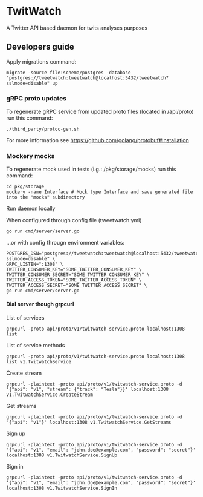 # TwitWatch
A Twitter API based daemon for twits analyses purposes

## Developers guide

Apply migrations command:
```shell
migrate -source file:schema/postgres -database "postgres://tweetwatch:tweetwatch@localhost:5432/tweetwatch?sslmode=disable" up
```

### gRPC proto updates
To regenerate gRPC service from updated proto files (located in /api/proto) run this command:
```shell
./third_party/protoc-gen.sh
```

For more information see https://github.com/golang/protobuf#installation

### Mockery mocks
To regenerate mock used in tests (i.g.: /pkg/storage/mocks) run this command:
```shell
cd pkg/storage
mockery -name Interface # Mock type Interface and save generated file into the "mocks" subdirectory
```


Run daemon locally

When configured through config file (tweetwatch.yml)
```shell
go run cmd/server/server.go
```

...or with config througn environment variables:

```shell
POSTGRES_DSN="postgres://tweetwatch:tweetwatch@localhost:5432/tweetwatch?sslmode=disable" \
GRPC_LISTEN=":1308" \
TWITTER_CONSUMER_KEY="SOME_TWITTER_CONSUMER_KEY" \
TWITTER_CONSUMER_SECRET="SOME_TWITTER_CONSUMER_KEY" \
TWITTER_ACCESS_TOKEN="SOME_TWITTER_ACCESS_TOKEN" \
TWITTER_ACCESS_SECRET="SOME_TWITTER_ACCESS_SECRET" \
go run cmd/server/server.go
```

#### Dial server though grpcurl
List of services
```shell
grpcurl -proto api/proto/v1/twitwatch-service.proto localhost:1308 list
```

List of service methods
```shell
grpcurl -proto api/proto/v1/twitwatch-service.proto localhost:1308 list v1.TwitwatchService
```

Create stream
```shell
grpcurl -plaintext -proto api/proto/v1/twitwatch-service.proto -d '{"api": "v1", "stream": {"track": "Tesla"}}' localhost:1308 v1.TwitwatchService.CreateStream
```

Get streams
```shell
grpcurl -plaintext -proto api/proto/v1/twitwatch-service.proto -d '{"api": "v1"}' localhost:1308 v1.TwitwatchService.GetStreams
```

Sign up
```shell
grpcurl -plaintext -proto api/proto/v1/twitwatch-service.proto -d '{"api": "v1", "email": "john.doe@example.com", "password": "secret"}' localhost:1308 v1.TwitwatchService.SignUp
```

Sign in
```shell
grpcurl -plaintext -proto api/proto/v1/twitwatch-service.proto -d '{"api": "v1", "email": "john.doe@example.com", "password": "secret"}' localhost:1308 v1.TwitwatchService.SignIn
```


